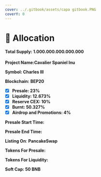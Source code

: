 ```yaml
---
cover: ../.gitbook/assets/capa gitbook.PNG
coverY: 0
---
```


# 👑 Allocation

#### Total Supply: **1.000.000.000.000.000**

**Project Name:Cavalier Spaniel Inu**

**Symbol: Charles III**

**Blockchain:** **BEP20**

* [x] **Presale: 23%**
* [x] **Liquidity: 12.673%**
* [x] **Reserve CEX: 10%**
* [x] **Burnt: 50.327%**
* [x] **Airdrop and Promotions: 4%**

**Presale Start Time:**&#x20;

**Presale End Time:**&#x20;

**Listing On**: **PancakeSwap**

**Tokens For Presale:**&#x20;

**Tokens For Liquidity:**

**Soft Cap: 50 BNB**
